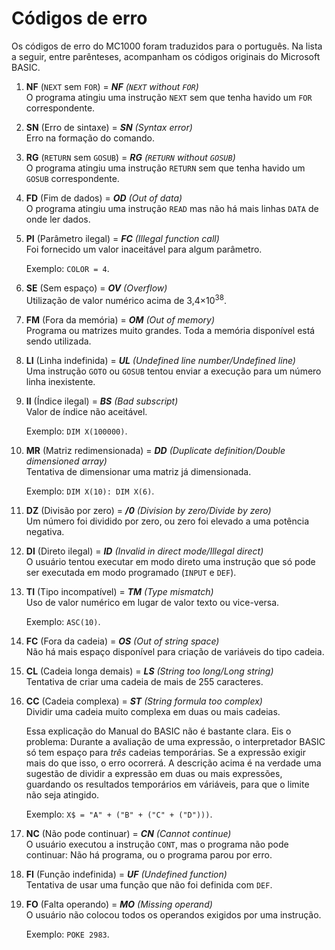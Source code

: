 
# Códigos de erro

Os códigos de erro do MC1000 foram traduzidos para o português. Na lista a seguir, entre parênteses, acompanham os códigos originais do Microsoft BASIC.

1)  **NF** (`NEXT` sem `FOR`) = ***NF** (`NEXT` without `FOR`)*  
    O programa atingiu uma instrução `NEXT` sem que tenha havido um `FOR` correspondente.

2)  **SN** (Erro de sintaxe) = ***SN** (Syntax error)*  
    Erro na formação do comando.

3)  **RG** (`RETURN` sem `GOSUB`) = ***RG** (`RETURN` without `GOSUB`)*  
    O programa atingiu uma instrução `RETURN` sem que tenha havido um `GOSUB` correspondente.

4)  **FD** (Fim de dados) = ***OD** (Out of data)*  
    O programa atingiu uma instrução `READ` mas não há mais linhas `DATA` de onde ler dados.

5)  **PI** (Parâmetro ilegal) = ***FC** (Illegal function call)*  
    Foi fornecido um valor inaceitável para algum parâmetro.

    Exemplo: `COLOR = 4`.

6)  **SE** (Sem espaço) = ***OV** (Overflow)*  
    Utilização de valor numérico acima de 3,4×10<sup>38</sup>.

7)  **FM** (Fora da memória) = ***OM** (Out of memory)*  
    Programa ou matrizes muito grandes. Toda a memória disponível está sendo utilizada.

8)  **LI** (Linha indefinida) = ***UL** (Undefined line number/Undefined line)*  
    Uma instrução `GOTO` ou `GOSUB` tentou enviar a execução para um número linha inexistente.

9)  **II** (Índice ilegal) = ***BS** (Bad subscript)*  
    Valor de índice não aceitável.

    Exemplo: `DIM X(100000)`.

10) **MR** (Matriz redimensionada) = ***DD** (Duplicate definition/Double dimensioned array)*  
    Tentativa de dimensionar uma matriz já dimensionada.

    Exemplo: `DIM X(10): DIM X(6)`.

11) **DZ** (Divisão por zero) = ***/0** (Division by zero/Divide by zero)*  
    Um número foi dividido por zero, ou zero foi elevado a uma potência negativa.

12) **DI** (Direto ilegal) = ***ID** (Invalid in direct mode/Illegal direct)*  
    O usuário tentou executar em modo direto uma instrução que só pode ser executada em modo programado (`INPUT` e `DEF`).

13) **TI** (Tipo incompatível) = ***TM** (Type mismatch)*  
    Uso de valor numérico em lugar de valor texto ou vice-versa.

    Exemplo: `ASC(10)`.

14) **FC** (Fora da cadeia) = ***OS** (Out of string space)*  
    Não há mais espaço disponível para criação de variáveis do tipo cadeia.


15) **CL** (Cadeia longa demais) = ***LS** (String too long/Long string)*  
    Tentativa de criar uma cadeia de mais de 255 caracteres.

16) **CC** (Cadeia complexa) = ***ST** (String formula too complex)*  
    Dividir uma cadeia muito complexa em duas ou mais cadeias.
    
    Essa explicação do Manual do BASIC não é bastante clara. Eis o problema: Durante a avaliação de uma expressão, o interpretador BASIC só tem espaço para *três* cadeias temporárias. Se a expressão exigir mais do que isso, o erro ocorrerá. A descrição acima é na verdade uma sugestão de dividir a expressão em duas ou mais expressões, guardando os resultados temporários em váriáveis, para que o limite não seja atingido.

    Exemplo: `X$ = "A" + ("B" + ("C" + ("D")))`.

17) **NC** (Não pode continuar) = ***CN** (Cannot continue)*  
    O usuário executou a instrução `CONT`, mas o programa não pode continuar: Não há programa, ou o programa parou por erro.


18) **FI** (Função indefinida) = ***UF** (Undefined function)*  
    Tentativa de usar uma função que não foi definida com `DEF`.

19) **FO** (Falta operando) = ***MO** (Missing operand)*  
    O usuário não colocou todos os operandos exigidos por uma instrução.

    Exemplo: `POKE 2983`.
